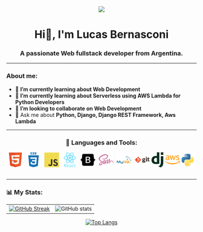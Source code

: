 <div id="header" align="center">
    <img src="https://media.giphy.com/media/xT9IgzoKnwFNmISR8I/giphy.gif" width="200" />
    <h1 align="center">Hi👋, I'm Lucas Bernasconi </h1>
    <h3 align="center">A passionate Web fullstack developer from Argentina. </h3>
</div>

---

### About me:
- 🌱 **I’m currently learning about Web Development**
- 🌱 **I’m currently learning about Serverless using AWS Lambda for Python Developers**
- 👯 **I’m looking to collaborate on Web Development**
- 💬 Ask me about **Python, Django, Django REST Framework, Aws Lambda**

---

<div align="center">
    <h3>🔨 Languages and Tools:</h3>
    <table>
        <tr>
        <img src="https://github.com/devicons/devicon/blob/master/icons/html5/html5-original.svg" title="HTML5" alt="HTML" width="40" height="40"/>&nbsp;
        <img src="https://github.com/devicons/devicon/blob/master/icons/css3/css3-plain-wordmark.svg"  title="CSS3" alt="CSS" width="40" height="40"/>&nbsp;
        <img src="https://github.com/devicons/devicon/blob/master/icons/javascript/javascript-original.svg" title="JavaScript" alt="JavaScript" width="40" height="40"/>&nbsp;
        <img src="https://github.com/devicons/devicon/blob/master/icons/react/react-original-wordmark.svg" title="React" alt="React" width="40" height="40"/>&nbsp;
        <img src="https://github.com/devicons/devicon/blob/master/icons/bootstrap/bootstrap-plain.svg" title="Bootstrap" alt="Bootstrap" width="40" height="40"/>&nbsp;
        <img src="https://github.com/devicons/devicon/blob/master/icons/sass/sass-original.svg" title="Sass" alt="Sass" width="40" height="40"/>&nbsp;
        <img src="https://github.com/devicons/devicon/blob/master/icons/mysql/mysql-original-wordmark.svg" title="MySQL"  alt="MySQL" width="40" height="40"/>&nbsp;
        <img src="https://github.com/devicons/devicon/blob/master/icons/git/git-original-wordmark.svg" title="Git" **alt="Git" width="40" height="40"/>
        <img src="https://github.com/devicons/devicon/blob/master/icons/django/django-plain.svg" title="Django" **alt="Django" width="40" height="40"/>
        <img src="https://github.com/devicons/devicon/blob/master/icons/amazonwebservices/amazonwebservices-plain-wordmark.svg" title="aws" **alt="aws" width="40" height="40"/>
        <img src="https://github.com/devicons/devicon/blob/master/icons/python/python-original.svg" title="Python" **alt="Python" width="40" height="40"/> </tr>
        
     
  </table>
</div>

---

### 📊 My Stats:

<div align="center">
    <table>
        <tr>
            <td>
                <a href="https://git.io/streak-stats">
                    <img src="https://github-readme-streak-stats.herokuapp.com?user=Lukaspep&theme=onedark" alt="GitHub Streak">
                </a>
            </td>
            <td>
                <img src="https://github-readme-stats.vercel.app/api?username=Lukaspep&show_icons=true&theme=radical" alt="GitHub stats">
            </td>
        </tr>
    </table>

  <a href="https://github.com/anuraghazra/github-readme-stats">
  <img src="https://github-readme-stats.vercel.app/api/top-langs/?username=Lukaspep&theme=tokyonight" alt="Top Langs">
    </a>
</div>


 















